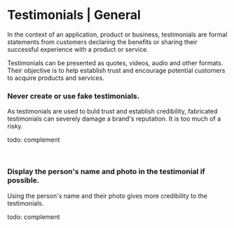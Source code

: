 # Testimonials | General

In the context of an application, product or business, testimonials are formal statements from customers declaring the benefits or sharing their successful experience with a
product or service.

Testimonials can be presented as quotes, videos, audio and other formats. Their objective is to help establish trust and encourage potential customers to acquire products and
services.
<br>


### Never create or use fake testimonials.

As testimonials are used to buld trust and establish credibility, fabricated testimonials can severely damage a brand's reputation. It is too much of a risky.

todo: complement

<br>


### Display the person's name and photo in the testimonial if possible.

Using the person's name and their photo gives more credibility to the testimonials.

todo: complement

<br>


